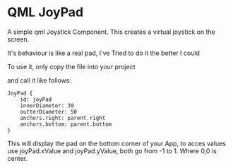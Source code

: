 # QML JoyPad
A simple qml Joystick Component.
This creates a virtual joystick on the screen.

It's behaviour is like a real pad, I've Tried to do it the better I could

To use it, only copy the file into your project

and call it like follows:

    JoyPad {
        id: joyPad
        innerDiameter: 30
        outterDiameter: 50
        anchors.right: parent.right
        anchors.bottom: parent.bottom
    }
    
This will display the pad on the bottom corner of your App, to acces values use joyPad.xValue and joyPad.yValue, both go from -1 to 1. Where 0,0 is center.
